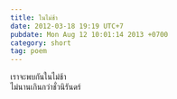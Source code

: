 ```yaml
---
title: ในไม่ช้า
date: 2012-03-18 19:19 UTC+7
pubdate: Mon Aug 12 10:01:14 2013 +0700
category: short
tag: poem
---
```


เราจะพบกันในไม่ช้า  
ไม่นานเกินกว่าชั่วนิรันดร์
